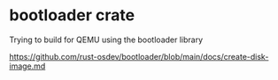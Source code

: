 # bootloader crate

Trying to build for QEMU using the bootloader library

https://github.com/rust-osdev/bootloader/blob/main/docs/create-disk-image.md

